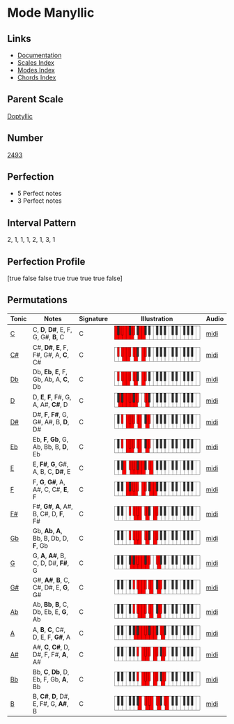 # Mode Manyllic

## Links

- [Documentation](index.md)
- [Scales Index](Scales.md)
- [Modes Index](Modes.md)
- [Chords Index](Chords.md)

## Parent Scale

[Doptyllic](ScaleDoptyllic.md)

## Number

[2493](https://ianring.com/musictheory/scales/2493)

## Perfection

- 5 Perfect notes
- 3 Perfect notes

## Interval Pattern

2, 1, 1, 1, 2, 1, 3, 1

## Perfection Profile

[true false false true true true true false]

## Permutations

| Tonic | Notes | Signature | Illustration | Audio |
|-------|-------|-----------|--------------|-------|
| [C](ModeCNaturalManyllic.md) | C, **D**, **D#**, E, F, G, G#, **B**, C | C | ![CNaturalManyllic](ModeCNaturalManyllic.png) | [midi](https://github.com/edipermadi/music/blob/main/docs/ModeCNaturalManyllic.mid?raw=true) |
| [C#](ModeCSharpManyllic.md) | C#, **D#**, **E**, F, F#, G#, A, **C**, C# | C | ![CSharpManyllic](ModeCSharpManyllic.png) | [midi](https://github.com/edipermadi/music/blob/main/docs/ModeCSharpManyllic.mid?raw=true) |
| [Db](ModeDFlatManyllic.md) | Db, **Eb**, **E**, F, Gb, Ab, A, **C**, Db | C | ![DFlatManyllic](ModeDFlatManyllic.png) | [midi](https://github.com/edipermadi/music/blob/main/docs/ModeDFlatManyllic.mid?raw=true) |
| [D](ModeDNaturalManyllic.md) | D, **E**, **F**, F#, G, A, A#, **C#**, D | C | ![DNaturalManyllic](ModeDNaturalManyllic.png) | [midi](https://github.com/edipermadi/music/blob/main/docs/ModeDNaturalManyllic.mid?raw=true) |
| [D#](ModeDSharpManyllic.md) | D#, **F**, **F#**, G, G#, A#, B, **D**, D# | C | ![DSharpManyllic](ModeDSharpManyllic.png) | [midi](https://github.com/edipermadi/music/blob/main/docs/ModeDSharpManyllic.mid?raw=true) |
| [Eb](ModeEFlatManyllic.md) | Eb, **F**, **Gb**, G, Ab, Bb, B, **D**, Eb | C | ![EFlatManyllic](ModeEFlatManyllic.png) | [midi](https://github.com/edipermadi/music/blob/main/docs/ModeEFlatManyllic.mid?raw=true) |
| [E](ModeENaturalManyllic.md) | E, **F#**, **G**, G#, A, B, C, **D#**, E | C | ![ENaturalManyllic](ModeENaturalManyllic.png) | [midi](https://github.com/edipermadi/music/blob/main/docs/ModeENaturalManyllic.mid?raw=true) |
| [F](ModeFNaturalManyllic.md) | F, **G**, **G#**, A, A#, C, C#, **E**, F | C | ![FNaturalManyllic](ModeFNaturalManyllic.png) | [midi](https://github.com/edipermadi/music/blob/main/docs/ModeFNaturalManyllic.mid?raw=true) |
| [F#](ModeFSharpManyllic.md) | F#, **G#**, **A**, A#, B, C#, D, **F**, F# | C | ![FSharpManyllic](ModeFSharpManyllic.png) | [midi](https://github.com/edipermadi/music/blob/main/docs/ModeFSharpManyllic.mid?raw=true) |
| [Gb](ModeGFlatManyllic.md) | Gb, **Ab**, **A**, Bb, B, Db, D, **F**, Gb | C | ![GFlatManyllic](ModeGFlatManyllic.png) | [midi](https://github.com/edipermadi/music/blob/main/docs/ModeGFlatManyllic.mid?raw=true) |
| [G](ModeGNaturalManyllic.md) | G, **A**, **A#**, B, C, D, D#, **F#**, G | C | ![GNaturalManyllic](ModeGNaturalManyllic.png) | [midi](https://github.com/edipermadi/music/blob/main/docs/ModeGNaturalManyllic.mid?raw=true) |
| [G#](ModeGSharpManyllic.md) | G#, **A#**, **B**, C, C#, D#, E, **G**, G# | C | ![GSharpManyllic](ModeGSharpManyllic.png) | [midi](https://github.com/edipermadi/music/blob/main/docs/ModeGSharpManyllic.mid?raw=true) |
| [Ab](ModeAFlatManyllic.md) | Ab, **Bb**, **B**, C, Db, Eb, E, **G**, Ab | C | ![AFlatManyllic](ModeAFlatManyllic.png) | [midi](https://github.com/edipermadi/music/blob/main/docs/ModeAFlatManyllic.mid?raw=true) |
| [A](ModeANaturalManyllic.md) | A, **B**, **C**, C#, D, E, F, **G#**, A | C | ![ANaturalManyllic](ModeANaturalManyllic.png) | [midi](https://github.com/edipermadi/music/blob/main/docs/ModeANaturalManyllic.mid?raw=true) |
| [A#](ModeASharpManyllic.md) | A#, **C**, **C#**, D, D#, F, F#, **A**, A# | C | ![ASharpManyllic](ModeASharpManyllic.png) | [midi](https://github.com/edipermadi/music/blob/main/docs/ModeASharpManyllic.mid?raw=true) |
| [Bb](ModeBFlatManyllic.md) | Bb, **C**, **Db**, D, Eb, F, Gb, **A**, Bb | C | ![BFlatManyllic](ModeBFlatManyllic.png) | [midi](https://github.com/edipermadi/music/blob/main/docs/ModeBFlatManyllic.mid?raw=true) |
| [B](ModeBNaturalManyllic.md) | B, **C#**, **D**, D#, E, F#, G, **A#**, B | C | ![BNaturalManyllic](ModeBNaturalManyllic.png) | [midi](https://github.com/edipermadi/music/blob/main/docs/ModeBNaturalManyllic.mid?raw=true) |
